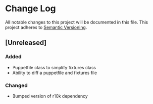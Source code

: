 # Change Log
All notable changes to this project will be documented in this file.
This project adheres to [Semantic Versioning](http://semver.org/).

## [Unreleased]
### Added
- Puppetfile class to simplify fixtures class
- Ability to diff a puppetfile and fixtures file

### Changed
- Bumped version of r10k dependency
